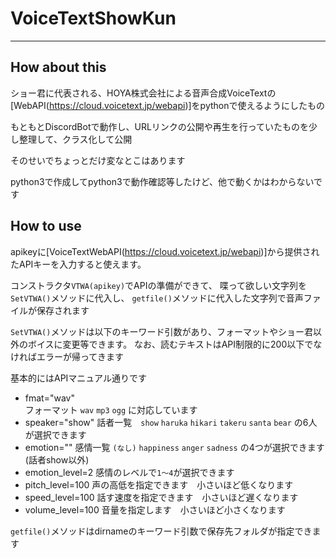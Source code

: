 # VoiceTextShowKun
----

## How about this

ショー君に代表される、HOYA株式会社による音声合成VoiceTextの[WebAPI(https://cloud.voicetext.jp/webapi)]をpythonで使えるようにしたもの

もともとDiscordBotで動作し、URLリンクの公開や再生を行っていたものを少し整理して、クラス化して公開

そのせいでちょっとだけ変なとこはあります

python3で作成してpython3で動作確認等したけど、他で動くかはわからないです

## How to use

apikeyに[VoiceTextWebAPI(https://cloud.voicetext.jp/webapi)]から提供されたAPIキーを入力すると使えます。

コンストラクタ`VTWA(apikey)`でAPIの準備ができて、
喋って欲しい文字列を`SetVTWA()`メソッドに代入し、
`getfile()`メソッドに代入した文字列で音声ファイルが保存されます

`SetVTWA()`メソッドは以下のキーワード引数があり、フォーマットやショー君以外のボイスに変更等できます。
なお、読むテキストはAPI制限的に200以下でなければエラーが帰ってきます

基本的にはAPIマニュアル通りです
- fmat="wav"  
フォーマット `wav` `mp3` `ogg` に対応しています
- speaker="show"
話者一覧　`show` `haruka` `hikari` `takeru` `santa` `bear` の6人が選択できます
- emotion=""
感情一覧 `(なし)` `happiness` `anger` `sadness` の4つが選択できます(話者show以外)
- emotion_level=2
感情のレベルで`1～4`が選択できます
- pitch_level=100
声の高低を指定できます　小さいほど低くなります
- speed_level=100
話す速度を指定できます　小さいほど遅くなります
- volume_level=100
音量を指定します　小さいほど小さくなります

`getfile()`メソッドはdirnameのキーワード引数で保存先フォルダが指定できます
